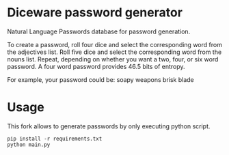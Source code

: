 # Diceware password generator
Natural Language Passwords database for password generation.

To create a password, roll four dice and select the corresponding word from the adjectives list.
Roll five dice and select the corresponding word from the nouns list.
Repeat, depending on whether you want a two, four, or six word password.
A four word password provides 46.5 bits of entropy.

For example, your password could be:  soapy weapons brisk blade

# Usage
This fork allows to generate passwords by only executing python script.
```
pip install -r requirements.txt
python main.py
```
